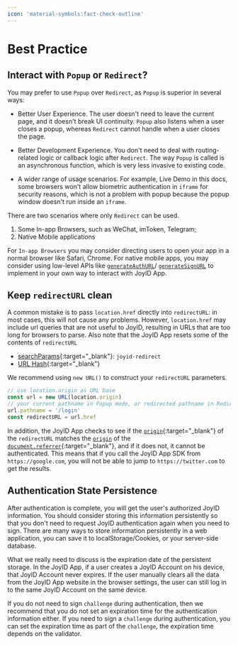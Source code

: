 ```yaml
---
icon: 'material-symbols:fact-check-outline'
---
```


# Best Practice

## Interact with `Popup` or `Redirect`?

You may prefer to use `Popup` over `Redirect`, as `Popup` is superior in several ways:

- Better User Experience. The user doesn't need to leave the current page, and it doesn't break UI continuity. `Popup` also listens when a user closes a popup, whereas `Redirect` cannot handle when a user closes the page.

- Better Development Experience. You don't need to deal with routing-related logic or callback logic after `Redirect`. The way `Popup` is called is an asynchronous function, which is very less invasive to existing code.

- A wider range of usage scenarios. For example, Live Demo in this docs, some browsers won't allow biometric authentication in `iframe` for security reasons, which is not a problem with popup because the popup window doesn't run inside an `iframe`.

There are two scenarios where only `Redirect` can be used.

1. Some In-app Browsers, such as WeChat, imToken, Telegram;
2. Native Mobile applications

For `In-app Browsers` you may consider directing users to open your app in a normal browser like Safari, Chrome. For native mobile apps, you may consider using low-level APIs like [`generateAuthURL`](/api/core/generate-auth-url)/ [`generateSignURL`](/api/core/generate-sign-url) to implement in your own way to interact with JoyID App.

## Keep `redirectURL` clean


A common mistake is to pass `location.href` directly into `redirectURL`: in most cases, this will not cause any problems. However, `location.href` may include url queries that are not useful to JoyID, resulting in URLs that are too long for browsers to parse. Also note that the JoyID App resets some of the contents of `redirectURL`

- [searchParams](https://developer.mozilla.org/en-US/docs/Web/API/URL/searchParams){:target="_blank"}: `joyid-redirect`
- [URL Hash](https://developer.mozilla.org/en-US/docs/Web/API/URL/hash){:target="_blank"}

We recommend using `new URL()` to construct your `redirectURL` parameters.

```js
// use location.origin as URL base
const url = new URL(location.origin)
// your current pathname in Popup mode, or redirected pathname in Redirect mode
url.pathname = '/login'
const redirectURL = url.href
```

In addition, the JoyID App checks to see if the [`origin`](https://developer.mozilla.org/en-US/docs/Web/API/URL/origin){:target="_blank"} of the `redirectURL` matches the [`origin`](https://developer.mozilla.org/en-US/docs/Web/API/URL/origin) of the [`document.referrer`](https://developer.mozilla.org/en-US/docs/Web/API/Document/referrer){:target="_blank"}, and if it does not, it cannot be authenticated. This means that if you call the JoyID App SDK from `https://google.com`, you will not be able to jump to `https://twitter.com` to get the results.

## Authentication State Persistence

After authentication is complete, you will get the user's authorized JoyID information. You should consider storing this information persistently so that you don't need to request JoyID authentication again when you need to sign. There are many ways to store information persistently in a web application, you can save it to localStorage/Cookies, or your server-side database.

What we really need to discuss is the expiration date of the persistent storage. In the JoyID App, if a user creates a JoyID Account on his device, that JoyID Account never expires. If the user manually clears all the data from the JoyID App website in the browser settings, the user can still log in to the same JoyID Account on the same device.

If you do not need to sign `challenge` during authentication, then we recommend that you do not set an expiration time for the authentication information either. If you need to sign a `challenge` during authentication, you can set the expiration time as part of the `challenge`, the expiration time depends on the validator.

